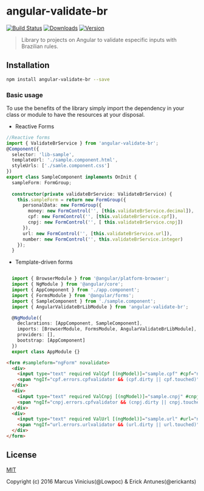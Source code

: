 
# angular-validate-br

[![Build Status](https://img.shields.io/travis/erickants/angular-validate-br.svg)](https://travis-ci.org/fengyuanchen/cropperjs) [![Downloads](https://img.shields.io/npm/dw/angular-validate-br.svg)](https://www.npmjs.com/package/angular-validate-br) [![Version](https://img.shields.io/npm/v/angular-validate-br.svg)](https://www.npmjs.com/package/angular-validate-br)

> Library to projects on Angular to validate especific inputs with Brazilian rules.

## Installation

```bash
npm install angular-validate-br --save
```

### Basic usage

To use the benefits of the library simply import the dependency in your class or module to have the resources at your disposal.

  * Reactive Forms
```typescript
//Reactive forms
import { ValidateBrService } from 'angular-validate-br';
@Component({
  selector: 'lib-sample',
  templateUrl: './sample.component.html',
  styleUrls: ['./samle.component.css']
})
export class SampleComponent implements OnInit {
  sampleForm: FormGroup;
  
  constructor(private validateBrService: ValidateBrService) {
    this.sampleForm = return new FormGroup({
      personalData: new FormGroup({
        money: new FormControl('', [this.validateBrService.decimal]),
        cpf: new FormControl('', [this.validateBrService.cpf]),
        cnpj: new FormControl('', [ this.validateBrService.cnpj])
      }),
      url: new FormControl('', [this.validateBrService.url]),
      number: new FormControl('', this.validateBrService.integer)
    });
  }
```
* Template-driven forms

```typescript

  import { BrowserModule } from '@angular/platform-browser';
  import { NgModule } from '@angular/core';
  import { AppComponent } from './app.component';
  import { FormsModule } from '@angular/forms';
  import { SampleComponent } from './sample.component';
  import { AngularValidateBrLibModule } from 'angular-validate-br';

  @NgModule({
    declarations: [AppComponent, SampleComponent],
    imports: [BrowserModule, FormsModule, AngularValidateBrLibModule],
    providers: [],
    bootstrap: [AppComponent]
  })
  export class AppModule {}
```
```html
<form #sampleform="ngForm" novalidate>
  <div>
    <input type="text" required ValCpf [(ngModel)]="sample.cpf" #cpf="ngModel" name="cpf" class="form-control">
    <span *ngIf="cpf.errors.cpfvalidator && (cpf.dirty || cpf.touched)"> Cpf is invalid</span>
  </div>
  <div>
    <input type="text" required ValCnpj [(ngModel)]="sample.cnpj" #cnpj="ngModel" name="cnpj" class="form-control">
    <span *ngIf="cnpj.errors.cpfvalidator && (cnpj.dirty || cnpj.touched)"> Cnpj is invalid</span>
  </div>
  <div>
    <input type="text" required ValUrl [(ngModel)]="sample.url" #url="ngModel" name="url" class="form-control">
    <span *ngIf="url.errors.urlvalidator && (url.dirty || url.touched)"> Url is invalid</span>
  </div>
</form>
```

## License

[MIT](http://opensource.org/licenses/MIT)

Copyright (c) 2016 Marcus Vinicius(@Lowpoc) & Erick Antunes(@erickants)
